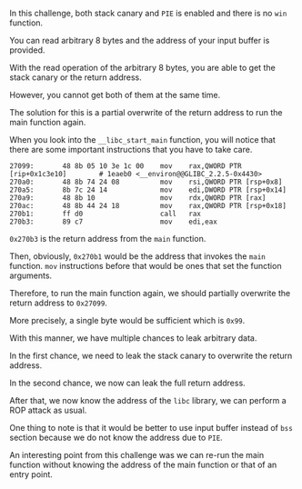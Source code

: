 In this challenge, both stack canary and `PIE` is enabled and there is no `win` function.

You can read arbitrary 8 bytes and the address of your input buffer is provided.

With the read operation of the arbitrary 8 bytes, you are able to get the stack canary or the return address.

However, you cannot get both of them at the same time.

The solution for this is a partial overwrite of the return address to run the main function again.

When you look into the `__libc_start_main` function, you will notice that there are some important instructions that you have to take care.
```
27099:       48 8b 05 10 3e 1c 00    mov    rax,QWORD PTR [rip+0x1c3e10]        # 1eaeb0 <__environ@@GLIBC_2.2.5-0x4430>
270a0:       48 8b 74 24 08          mov    rsi,QWORD PTR [rsp+0x8]
270a5:       8b 7c 24 14             mov    edi,DWORD PTR [rsp+0x14]
270a9:       48 8b 10                mov    rdx,QWORD PTR [rax]
270ac:       48 8b 44 24 18          mov    rax,QWORD PTR [rsp+0x18]
270b1:       ff d0                   call   rax
270b3:       89 c7                   mov    edi,eax
```

`0x270b3` is the return address from the `main` function.

Then, obviously, `0x270b1` would be the address that invokes the `main` function. `mov` instructions before that would be ones that set the function arguments.

Therefore, to run the main function again, we should partially overwrite the return address to `0x27099`.

More precisely, a single byte would be sufficient which is `0x99`.

With this manner, we have multiple chances to leak arbitrary data.

In the first chance, we need to leak the stack canary to overwrite the return address.

In the second chance, we now can leak the full return address.

After that, we now know the address of the `libc` library, we can perform a ROP attack as usual.

One thing to note is that it would be better to use input buffer instead of `bss` section because we do not know the address due to `PIE`.

An interesting point from this challenge was we can re-run the main function without knowing the address of the main function or that of an entry point.
